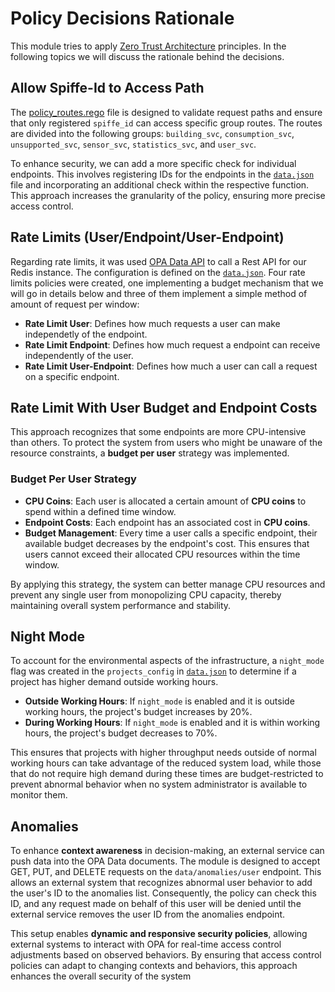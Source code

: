 # Policy Decisions Rationale

This module tries to apply [Zero Trust Architecture](https://nvlpubs.nist.gov/nistpubs/SpecialPublications/NIST.SP.800-207.pdf) principles.
In the following topics we will discuss the rationale behind the decisions.

## Allow Spiffe-Id to Access Path

The [policy_routes.rego](../policies/policy_routes.rego) file is designed to validate request paths and ensure that only registered `spiffe_id` can access specific group routes. The routes are divided into the following groups: `building_svc`, `consumption_svc`, `unsupported_svc`, `sensor_svc`, `statistics_svc`, and `user_svc`.

To enhance security, we can add a more specific check for individual endpoints. This involves registering IDs for the endpoints in the [`data.json`](../policies/data.json) file and incorporating an additional check within the respective function. This approach increases the granularity of the policy, ensuring more precise access control.

## Rate Limits (User/Endpoint/User-Endpoint)

Regarding rate limits, it was used [OPA Data API](https://www.openpolicyagent.org/docs/latest/philosophy/#the-opa-document-model) to call a Rest API for our Redis instance. The configuration is defined on the [`data.json`](../policies/data.json). Four rate limits policies were created, one implementing a budget mechanism that we will go in details below and three of them implement a simple method of amount of request per window:

- **Rate Limit User**: Defines how much requests a user can make independetly of the endpoint.
- **Rate Limit Endpoint**: Defines how much request a endpoint can receive independently of the user.
- **Rate Limit User-Endpoint**: Defines how much a user can call a request on a specific endpoint.

## Rate Limit With User Budget and Endpoint Costs

This approach recognizes that some endpoints are more CPU-intensive than others. To protect the system from users who might be unaware of the resource constraints, a **budget per user** strategy was implemented.

### Budget Per User Strategy

- **CPU Coins**: Each user is allocated a certain amount of **CPU coins** to spend within a defined time window.
- **Endpoint Costs**: Each endpoint has an associated cost in **CPU coins**.
- **Budget Management**: Every time a user calls a specific endpoint, their available budget decreases by the endpoint's cost. This ensures that users cannot exceed their allocated CPU resources within the time window.

By applying this strategy, the system can better manage CPU resources and prevent any single user from monopolizing CPU capacity, thereby maintaining overall system performance and stability.

## Night Mode

To account for the environmental aspects of the infrastructure, a `night_mode` flag was created in the `projects_config` in [`data.json`](../policies/data.json) to determine if a project has higher demand outside working hours.

- **Outside Working Hours**: If `night_mode` is enabled and it is outside working hours, the project's budget increases by 20%.
- **During Working Hours**: If `night_mode` is enabled and it is within working hours, the project's budget decreases to 70%.

This ensures that projects with higher throughput needs outside of normal working hours can take advantage of the reduced system load, while those that do not require high demand during these times are budget-restricted to prevent abnormal behavior when no system administrator is available to monitor them.

## Anomalies

To enhance **context awareness** in decision-making, an external service can push data into the OPA Data documents. The module is designed to accept GET, PUT, and DELETE requests on the `data/anomalies/user` endpoint. This allows an external system that recognizes abnormal user behavior to add the user's ID to the anomalies list. Consequently, the policy can check this ID, and any request made on behalf of this user will be denied until the external service removes the user ID from the anomalies endpoint.

This setup enables **dynamic and responsive security policies**, allowing external systems to interact with OPA for real-time access control adjustments based on observed behaviors. By ensuring that access control policies can adapt to changing contexts and behaviors, this approach enhances the overall security of the system